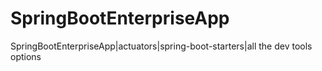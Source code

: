 # SpringBootEnterpriseApp
SpringBootEnterpriseApp|actuators|spring-boot-starters|all the dev tools options
